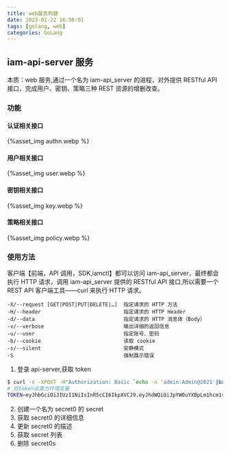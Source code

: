 ```yaml
---
title: web服务构建
date: 2023-02-22 16:56:01
tags: [golang, web]
categories: GoLang
---
```


## iam-api-server 服务

本质：web 服务,通过一个名为 iam-api_server 的进程，对外提供 RESTful API 接口，完成用户、密钥、策略三种 REST 资源的增删改查。

### 功能

#### 认证相关接口

{%asset_img authn.webp %}

#### 用户相关接口

{%asset_img user.webp %}

#### 密钥相关接口

{%asset_img key.webp %}

#### 策略相关接口

{%asset_img policy.webp %}

### 使用方法

客户端【前端，API 调用，SDK,iamctl】都可以访问 iam-api_server，最终都会执行 HTTP 请求，调用 iam-api_server 提供的 RESTful API 接口,所以需要一个 REST API 客户端工具——curl 来执行 HTTP 请求。
```plain
-X/--request [GET|POST|PUT|DELETE|…]  指定请求的 HTTP 方法
-H/--header                           指定请求的 HTTP Header
-d/--data                             指定请求的 HTTP 消息体（Body）
-v/--verbose                          输出详细的返回信息
-u/--user                             指定账号、密码
-b/--cookie                           读取 cookie
-s/--silent                           安静模式
-S                                    强制展示错误
```
1. 登录 api-server,获取 token
```bash
$ curl -s -XPOST -H"Authorization: Basic `echo -n 'admin:Admin@2021'|base64`" http://127.0.0.1:8080/login | jq -r .token
# 将token设置为环境变量
TOKEN=eyJhbGciOiJIUzI1NiIsInR5cCI6IkpXVCJ9.eyJhdWQiOiJpYW0uYXBpLm1hcm1vdGVkdS5jb20iLCJleHAiOjE2MzUwNTk4NDIsImlkZW50aXR5IjoiYWRtaW4iLCJpc3MiOiJpYW0tYXBpc2VydmVyIiwib3JpZ19pYXQiOjE2MjcyODM4NDIsInN1YiI6ImFkbWluIn0.gTS0n-7njLtpCJ7mvSnct2p3TxNTUQaduNXxqqLwGfI
```
2. 创建一个名为 secret0 的 secret
3. 获取 secret0 的详细信息
4. 更新 secret0 的描述
5. 获取 secret 列表
6. 删除 secret0s
